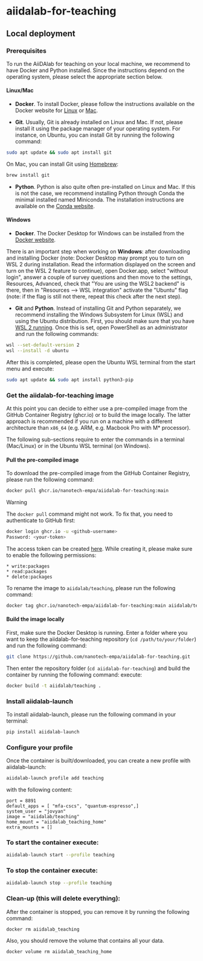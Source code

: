 # aiidalab-for-teaching
## Local deployment

### Prerequisites

To run the AiiDAlab for teaching on your local machine, we recommend to have Docker and Python installed.
Since the instructions depend on the operating system, please select the appropriate section below.

#### Linux/Mac

* **Docker**.
To install Docker, please follow the instructions available on the Docker website for [Linux](https://docs.docker.com/desktop/install/linux-install/) or [Mac](https://docs.docker.com/desktop/install/mac-install/).


* **Git**.
Usually, Git is already installed on Linux and Mac.
If not, please install it using the package manager of your operating system.
For instance, on Ubuntu, you can install Git by running the following command:
```bash
sudo apt update && sudo apt install git
```

On Mac, you can install Git using [Homebrew](https://brew.sh/):
```bash
brew install git
```

* **Python**.
Python is also quite often pre-installed on Linux and Mac.
If this is not the case, we recommend installing Python through Conda the minimal installed named Miniconda.
The installation instructions are available on the [Conda website](https://docs.conda.io/en/latest/miniconda.html).


#### Windows

* **Docker**.
The Docker Desktop for Windows can be installed from the [Docker website](https://docs.docker.com/desktop/install/windows-install/).

There is an important step when working on **Windows**: after downloading and installing Docker (note: Docker Desktop may prompt you to turn on WSL 2 during installation. Read the information displayed on the screen and turn on the WSL 2 feature to continue), open Docker.app, select "without login", answer a couple of survey questions and then move to the settings, Resources, Advanced, check that "You are using the WSL2 backend" is there, then in "Resources --> WSL integration" activate the "Ubuntu" flag (note: if the flag is still not there, repeat this check after the next step).

* **Git** and **Python**.
Instead of installing Git and Python separately, we recommend installing the Windows Subsystem for Linux (WSL) and using the Ubuntu distribution.
First, you should make sure that you have [WSL 2 running](https://docs.docker.com/desktop/wsl/).
Once this is set, open PowerShell as an administrator and run the following commands:
```bash
wsl --set-default-version 2
wsl --install -d ubuntu
```
After this is completed, please open the Ubuntu WSL terminal from the start menu and execute:
```bash
sudo apt update && sudo apt install python3-pip
```





### Get the aiidalab-for-teaching image

At this point you can decide to either use a pre-compiled image from the GitHub Container Registry (ghcr.io) or to build the image locally.
The latter approach is recommended if you run on a machine with a different architecture than `x86_64` (e.g. ARM, e.g. Macbook Pro with M* processor).

The following sub-sections require to enter the commands in a terminal (Mac/Linux) or in the Ubuntu WSL terminal (on Windows).

#### Pull the pre-compiled image

To download the pre-compiled image from the GitHub Container Registry, please run the following command:

```bash
docker pull ghcr.io/nanotech-empa/aiidalab-for-teaching:main
```

> [!WARNING]
> The `docker pull` command might not work. To fix that, you need to authenticate to GitHub first:
> ```bash
> docker login ghcr.io -u <github-username>
> Password: <your-token>
> ```
> The access token can be created [here](https://github.com/settings/tokens).
> While creating it, please make sure to enable the following permissions:
> ```
> * write:packages
> * read:packages
> * delete:packages
> ```

To rename the image to `aiidalab/teaching`, please run the following command:

```bash
docker tag ghcr.io/nanotech-empa/aiidalab-for-teaching:main aiidalab/teaching
```


#### Build the image locally

First, make sure the Docker Desktop is running.
Enter a folder where you want to keep the aiidalab-for-teaching repository (`cd /path/to/your/folder`) and run the following command:

```bash
git clone https://github.com/nanotech-empa/aiidalab-for-teaching.git
```
Then enter the repository folder (`cd aiidalab-for-teaching`) and build the container by running the following command:
execute:

```bash
docker build -t aiidalab/teaching .
```

### Install aiidalab-launch

To install aiidalab-launch, please run the following command in your terminal:

```bash
pip install aiidalab-launch
```

### Configure your profile

Once the container is built/downloaded, you can create a new profile with aiidalab-launch:

```bash
aiidalab-launch profile add teaching
```
with the following content:
```
port = 8891
default_apps = [ "mfa-cscs", "quantum-espresso",]
system_user = "jovyan"
image = "aiidalab/teaching"
home_mount = "aiidalab_teaching_home"
extra_mounts = []
```

### To start the container execute:
```bash
aiidalab-launch start --profile teaching
```
### To stop the container execute:
```bash
aiidalab-launch stop --profile teaching
```
### Clean-up (this will delete everything):

After the container is stopped, you can remove it by running the following command:
```bash
docker rm aiidalab_teaching
```
Also, you should remove the volume that contains all your data.
```bash
docker volume rm aiidalab_teaching_home
```
